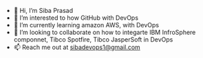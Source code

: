 - 👋 Hi, I’m Siba Prasad
- 👀 I’m interested to how GitHub with DevOps
- 🌱 I’m currently learning amazon AWS, with DevOps
- 💞️ I’m looking to collaborate on how to integarte IBM InfroSphere componnet, Tibco Spotfire, Tibco JasperSoft in DevOps
- 📫 Reach me out at sibadevops1@gmail.com

<!---
sibadevops1/sibadevops1 is a ✨ special ✨ repository because its `README.md` (this file) appears on your GitHub profile.
You can click the Preview link to take a look at your changes.
--->
